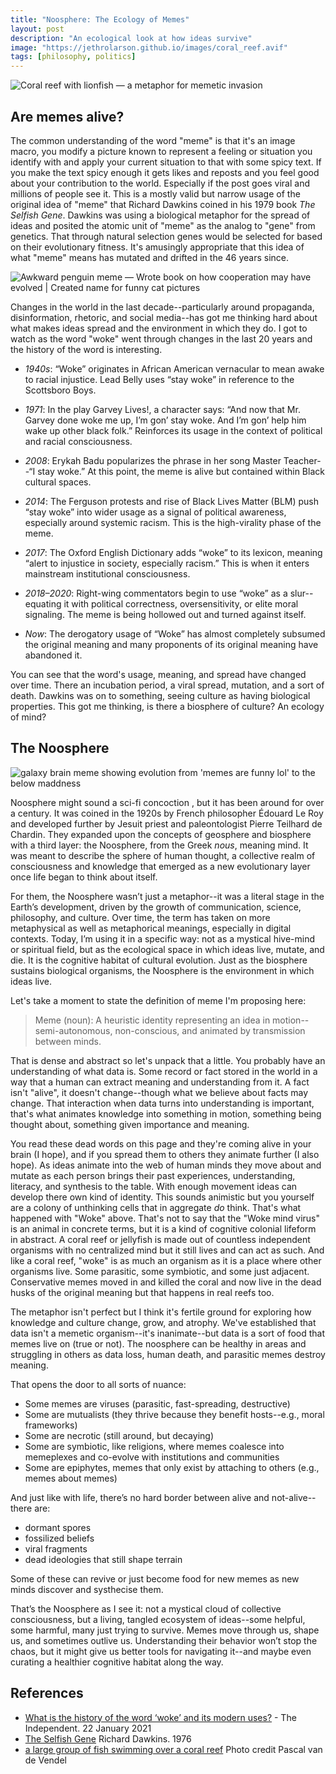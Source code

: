 ```yaml
---
title: "Noosphere: The Ecology of Memes"
layout: post
description: "An ecological look at how ideas survive"
image: "https://jethrolarson.github.io/images/coral_reef.avif"
tags: [philosophy, politics]
---
```


<img src="https://jethrolarson.github.io/images/coral_reef.avif" alt="Coral reef with lionfish — a metaphor for memetic invasion" class="image-width-full" />

## Are memes alive?

The common understanding of the word "meme" is that it's an image macro, you modify a picture known to represent a feeling or situation you identify with and apply your current situation to that with some spicy text. If you make the text spicy enough it gets likes and reposts and you feel good about your contribution to the world. Especially if the post goes viral and millions of people see it. This is a mostly valid but narrow usage of the original idea of "meme" that Richard Dawkins coined in his 1979 book _The Selfish Gene_. Dawkins was using a biological metaphor for the spread of ideas and posited the atomic unit of "meme" as the analog to "gene" from genetics. That through natural selection genes would be selected for based on their evolutionary fitness. It's amusingly appropriate that this idea of what "meme" means has mutated and drifted in the 46 years since.

<img src="https://jethrolarson.github.io/images/meme_meme.jpg" alt="Awkward penguin meme — Wrote book on how cooperation may have evolved | Created name for funny cat pictures" class="image-centered" />

Changes in the world in the last decade--particularly around propaganda, disinformation, rhetoric, and social media--has got me thinking hard about what makes ideas spread and the environment in which they do. I got to watch as the word "woke" went through changes in the last 20 years and the history of the word is interesting.

- _1940s_: “Woke” originates in African American vernacular to mean awake to racial injustice. Lead Belly uses “stay woke” in reference to the Scottsboro Boys.

- _1971_: In the play Garvey Lives!, a character says: “And now that Mr. Garvey done woke me up, I’m gon’ stay woke. And I’m gon’ help him wake up other black folk.” Reinforces its usage in the context of political and racial consciousness.

- _2008_: Erykah Badu popularizes the phrase in her song Master Teacher--“I stay woke.” At this point, the meme is alive but contained within Black cultural spaces.

- _2014_: The Ferguson protests and rise of Black Lives Matter (BLM) push “stay woke” into wider usage as a signal of political awareness, especially around systemic racism. This is the high-virality phase of the meme.

- _2017_: The Oxford English Dictionary adds “woke” to its lexicon, meaning “alert to injustice in society, especially racism.” This is when it enters mainstream institutional consciousness.

- _2018–2020_: Right-wing commentators begin to use “woke” as a slur--equating it with political correctness, oversensitivity, or elite moral signaling. The meme is being hollowed out and turned against itself.

- _Now_: The derogatory usage of “Woke” has almost completely subsumed the original meaning and many proponents of its original meaning have abandoned it.

You can see that the word's usage, meaning, and spread have changed over time. There an incubation period, a viral spread, mutation, and a sort of death. Dawkins was on to something, seeing culture as having biological properties. This got me thinking, is there a biosphere of culture? An ecology of mind?

## The Noosphere

<img src="https://jethrolarson.github.io/images/memeception.jpg" alt="galaxy brain meme showing evolution from 'memes are funny lol' to the below maddness" class="image-centered" />

Noosphere might sound a sci-fi concoction , but it has been around for over a century. It was coined in the 1920s by French philosopher Édouard Le Roy and developed further by Jesuit priest and paleontologist Pierre Teilhard de Chardin. They expanded upon the concepts of geosphere and biosphere with a third layer: the Noosphere, from the Greek _nous_, meaning mind. It was meant to describe the sphere of human thought, a collective realm of consciousness and knowledge that emerged as a new evolutionary layer once life began to think about itself.

For them, the Noosphere wasn’t just a metaphor--it was a literal stage in the Earth’s development, driven by the growth of communication, science, philosophy, and culture. Over time, the term has taken on more metaphysical as well as metaphorical meanings, especially in digital contexts. Today, I’m using it in a specific way: not as a mystical hive-mind or spiritual field, but as the ecological space in which ideas live, mutate, and die. It is the cognitive habitat of cultural evolution. Just as the biosphere sustains biological organisms, the Noosphere is the environment in which ideas live.

Let's take a moment to state the definition of meme I'm proposing here:

> Meme (noun): A heuristic identity representing an idea in motion--semi-autonomous, non-conscious, and animated by transmission between minds.

That is dense and abstract so let's unpack that a little. You probably have an understanding of what data is. Some record or fact stored in the world in a way that a human can extract meaning and understanding from it. A fact isn't "alive", it doesn't change--though what we believe about facts may change. That interaction when data turns into understanding is important, that's what animates knowledge into something in motion, something being thought about, something given importance and meaning.

You read these dead words on this page and they're coming alive in your brain (I hope), and if you spread them to others they animate further (I also hope). As ideas animate into the web of human minds they move about and mutate as each person brings their past experiences, understanding, literacy, and synthesis to the table. With enough movement ideas can develop there own kind of identity. This sounds animistic but you yourself are a colony of unthinking cells that in aggregate _do_ think. That's what happened with "Woke" above. That's not to say that the "Woke mind virus" is an animal in concrete terms, but it is a kind of cognitive colonial lifeform in abstract. A coral reef or jellyfish is made out of countless independent organisms with no centralized mind but it still lives and can act as such. And like a coral reef, "woke" is as much an organism as it is a place where other organisms live. Some parasitic, some symbiotic, and some just adjacent. Conservative memes moved in and killed the coral and now live in the dead husks of the original meaning but that happens in real reefs too.

The metaphor isn't perfect but I think it's fertile ground for exploring how knowledge and culture change, grow, and atrophy. We've established that data isn't a memetic organism--it's inanimate--but data is a sort of food that memes live on (true or not). The noosphere can be healthy in areas and struggling in others as data loss, human death, and parasitic memes destroy meaning.

That opens the door to all sorts of nuance:

- Some memes are viruses (parasitic, fast-spreading, destructive)
- Some are mutualists (they thrive because they benefit hosts--e.g., moral frameworks)
- Some are necrotic (still around, but decaying)
- Some are symbiotic, like religions, where memes coalesce into memeplexes and co-evolve with institutions and communities
- Some are epiphytes, memes that only exist by attaching to others (e.g., memes about memes)

And just like with life, there’s no hard border between alive and not-alive--there are:

- dormant spores
- fossilized beliefs
- viral fragments
- dead ideologies that still shape terrain

Some of these can revive or just become food for new memes as new minds discover and systhecise them.

That’s the Noosphere as I see it: not a mystical cloud of collective consciousness, but a living, tangled ecosystem of ideas--some helpful, some harmful, many just trying to survive. Memes move through us, shape us, and sometimes outlive us. Understanding their behavior won’t stop the chaos, but it might give us better tools for navigating it--and maybe even curating a healthier cognitive habitat along the way.

## References

- [What is the history of the word ‘woke’ and its modern uses?](https://www.the-independent.com/news/uk/home-news/woke-meaning-word-history-b1790787.html) - The Independent. 22 January 2021
- [The Selfish Gene](https://en.wikipedia.org/wiki/The_Selfish_Gene) Richard Dawkins. 1976
- [a large group of fish swimming over a coral reef](https://unsplash.com/photos/a-large-group-of-fish-swimming-over-a-coral-reef-1nYWSmesUHc) Photo credit Pascal van de Vendel
